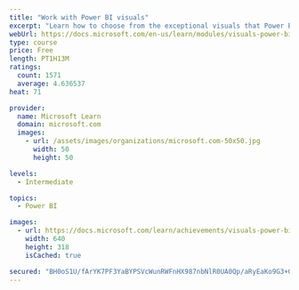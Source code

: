 ```yaml
---
title: "Work with Power BI visuals"
excerpt: "Learn how to choose from the exceptional visuals that Power BI makes available to you. Formatting visuals will direct the user’s attention to exactly where you want it, while helping to make the visual easier to read and interpret. You will also learn about how to use key performance indicators (KPIs)."
webUrl: https://docs.microsoft.com/en-us/learn/modules/visuals-power-bi/
type: course
price: Free
length: PT1H13M
ratings:
  count: 1571
  average: 4.636537
heat: 71

provider:
  name: Microsoft Learn
  domain: microsoft.com
  images:
    - url: /assets/images/organizations/microsoft.com-50x50.jpg
      width: 50
      height: 50

levels:
  - Intermediate

topics:
  - Power BI

images:
  - url: https://docs.microsoft.com/learn/achievements/visuals-power-bi-social.png
    width: 640
    height: 318
    isCached: true

secured: "BH0oS1U/fArYK7PF3YaBYPSVcWunRWFnHX987nbNlR0UA0Qp/aRyEaKo9G3+GNOUO9aBYc9d5x9CMCMZT5Go2uYV6wrMFniRopknwQt0IDw4TIiObL3nkeCAJ/XEPiilx7+qWaAaDMoX8PUrXPvaRuyyafiIdBfqwXXUnljIF9dbVQIp1+ZXzok7xVzjfc1StojOls058B+vaUTDWDnOIxKfUas3kn2iaYmhalJGVcpSMHMTrfX4/YGsU+Jl0P0yrERSyaWp32gsF9Sgtuio2RnzVTR6Pvd8adVexWfT5iG56UgvuTyrg4v8KbhJ2Fge5ta6h8zV+uWNOMbmQJ/9P1BMURqqr8mP6COoQ3IoLVKJERtrWs9athWGsGE+SNWhL4KzCMPrO0sESYq2PDIqhGIZIjtIhWZ79DaQRy+VZQ4=;uvy0mgK/exsy+EwR4iqWtQ=="
---
```


